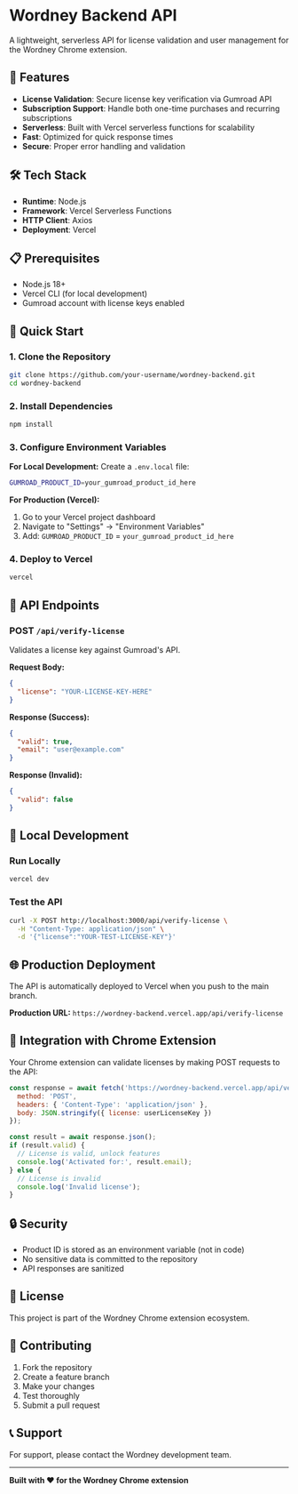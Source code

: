 # Wordney Backend API

A lightweight, serverless API for license validation and user management for the Wordney Chrome extension.

## 🚀 Features

- **License Validation**: Secure license key verification via Gumroad API
- **Subscription Support**: Handle both one-time purchases and recurring subscriptions
- **Serverless**: Built with Vercel serverless functions for scalability
- **Fast**: Optimized for quick response times
- **Secure**: Proper error handling and validation

## 🛠️ Tech Stack

- **Runtime**: Node.js
- **Framework**: Vercel Serverless Functions
- **HTTP Client**: Axios
- **Deployment**: Vercel

## 📋 Prerequisites

- Node.js 18+ 
- Vercel CLI (for local development)
- Gumroad account with license keys enabled

## 🚀 Quick Start

### 1. Clone the Repository

```bash
git clone https://github.com/your-username/wordney-backend.git
cd wordney-backend
```

### 2. Install Dependencies

```bash
npm install
```

### 3. Configure Environment Variables

**For Local Development:**
Create a `.env.local` file:
```bash
GUMROAD_PRODUCT_ID=your_gumroad_product_id_here
```

**For Production (Vercel):**
1. Go to your Vercel project dashboard
2. Navigate to "Settings" → "Environment Variables"
3. Add: `GUMROAD_PRODUCT_ID` = `your_gumroad_product_id_here`

### 4. Deploy to Vercel

```bash
vercel
```

## 📡 API Endpoints

### POST `/api/verify-license`

Validates a license key against Gumroad's API.

**Request Body:**
```json
{
  "license": "YOUR-LICENSE-KEY-HERE"
}
```

**Response (Success):**
```json
{
  "valid": true,
  "email": "user@example.com"
}
```

**Response (Invalid):**
```json
{
  "valid": false
}
```

## 🔧 Local Development

### Run Locally

```bash
vercel dev
```

### Test the API

```bash
curl -X POST http://localhost:3000/api/verify-license \
  -H "Content-Type: application/json" \
  -d '{"license":"YOUR-TEST-LICENSE-KEY"}'
```

## 🌐 Production Deployment

The API is automatically deployed to Vercel when you push to the main branch.

**Production URL:** `https://wordney-backend.vercel.app/api/verify-license`

## 🔗 Integration with Chrome Extension

Your Chrome extension can validate licenses by making POST requests to the API:

```javascript
const response = await fetch('https://wordney-backend.vercel.app/api/verify-license', {
  method: 'POST',
  headers: { 'Content-Type': 'application/json' },
  body: JSON.stringify({ license: userLicenseKey })
});

const result = await response.json();
if (result.valid) {
  // License is valid, unlock features
  console.log('Activated for:', result.email);
} else {
  // License is invalid
  console.log('Invalid license');
}
```

## 🔒 Security

- Product ID is stored as an environment variable (not in code)
- No sensitive data is committed to the repository
- API responses are sanitized

## 📝 License

This project is part of the Wordney Chrome extension ecosystem.

## 🤝 Contributing

1. Fork the repository
2. Create a feature branch
3. Make your changes
4. Test thoroughly
5. Submit a pull request

## 📞 Support

For support, please contact the Wordney development team.

---

**Built with ❤️ for the Wordney Chrome extension**

